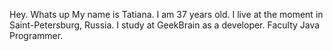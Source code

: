 Hey. Whats up
My name is Tatiana. I am 37 years old. I live at the moment in Saint-Petersburg, Russia.
I study at GeekBrain as a developer. Faculty Java Programmer. 
